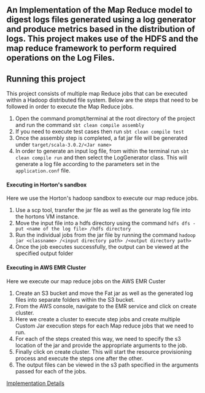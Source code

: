 ## An Implementation of the Map Reduce model to digest logs files generated using a log generator and produce metrics based in the distribution of logs. This project makes use of the HDFS and the map reduce framework to perform required operations on the Log Files. 

## Running this project

This project consists of multiple map Reduce jobs that can be executed within a Hadoop distributed file system.
Below are the steps that need to be followed in order to execute the Map Reduce jobs.
 1. Open the command prompt/terminal at the root directory of the project and run the command ``sbt clean compile assembly``
 2. If you need to execute test cases then run ``sbt clean compile test``
 3. Once the assembly step is completed, a fat jar file will be generated under ``target/scala-3.0.2/<Jar name>``
 4. In order to generate an input log file, from within the terminal run ``sbt clean compile run`` and then select the LogGenerator class. This will generate a log file according to the parameters set in the ``application.conf`` file.

#### Executing in Horton's sandbox
Here we use the Horton's hadoop sandbox to execute our map reduce jobs.
1. Use a scp tool, transfer the jar file as well as the generate log file into the hortons VM instance.
2. Move the input file into a hdfs directory using the command ``hdfs dfs -put <name of the log file> /hdfs directory``
3. Run the individual jobs from the jar file by running the command ``hadoop jar <classname> /<input directory path> /<output directory path>``
4. Once the job executes successfully, the output can be viewed at the specified output folder

#### Executing in AWS EMR Cluster
Here we execute our map reduce jobs on the AWS EMR Custer
1. Create an S3 bucket and move the Fat jar as well as the generated log files into separate folders within the S3 bucket.
2. From the AWS console, navigate to the EMR service and click on create cluster.
3. Here we create a cluster to execute step jobs and create multiple Custom Jar execution steps for each Map reduce jobs that we need to run.
4. For each of the steps created this way, we need to specify the s3 location of the jar and provide the appropriate arguments to the job.
5. Finally click on create cluster. This will start the resource provisioning process and execute the steps one after the other.
6. The output files can be viewed in the s3 path specified in the arguments passed for each of the jobs. 


[Implementation Details](./docs/Implementation.md)
